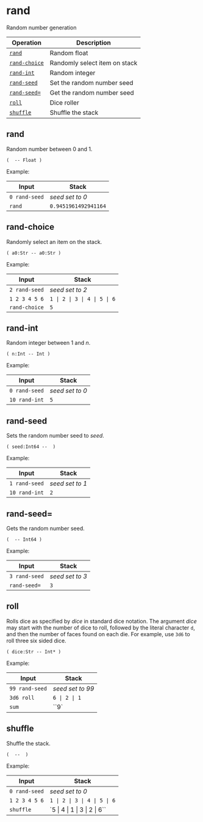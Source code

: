 <!-- Document generated by "gen-doc"; DO NOT EDIT -->
# rand

Random number generation

| Operation              | Description
|------------------------|---------------
| [`rand`](#rand)        | Random float
| [`rand-choice`](#rand-choice) | Randomly select item on stack
| [`rand-int`](#rand-int) | Random integer
| [`rand-seed`](#rand-seed) | Set the random number seed
| [`rand-seed=`](#rand-seed=) | Get the random number seed
| [`roll`](#roll)        | Dice roller
| [`shuffle`](#shuffle)  | Shuffle the stack


## rand

Random number between 0 and 1.

	(  -- Float )

Example:

<!-- test: rand -->

| Input         | Stack
|---------------|---------------
| `0 rand-seed` | *seed set to 0* 
| `rand       ` | `0.9451961492941164` 

## rand-choice

Randomly select an item on the stack.

	( a0:Str -- a0:Str )

Example:

<!-- test: rand-choice -->

| Input         | Stack
|---------------|---------------
| `2 rand-seed` | *seed set to 2* 
| `1 2 3 4 5 6` | `1 \| 2 \| 3 \| 4 \| 5 \| 6` 
| `rand-choice` | `5` 

## rand-int

Random integer between 1 and *n*.

	( n:Int -- Int )

Example:

<!-- test: rand-int -->

| Input         | Stack
|---------------|---------------
| `0 rand-seed` | *seed set to 0* 
| `10 rand-int` | `5` 

## rand-seed

Sets the random number seed to *seed*.

	( seed:Int64 --  )

Example:

<!-- test: rand-seed -->

| Input         | Stack
|---------------|---------------
| `1 rand-seed` | *seed set to 1* 
| `10 rand-int` | `2` 

## rand-seed=

Gets the random number seed.

	(  -- Int64 )

Example:

<!-- test: rand-seed= -->

| Input         | Stack
|---------------|---------------
| `3 rand-seed` | *seed set to 3* 
| `rand-seed= ` | `3` 

## roll

Rolls dice as specified by *dice* in standard dice notation. The argument
*dice* may start with the number of dice to roll, followed by the literal
character `d`, and then the number of faces found on each die. For example,
use `3d6` to roll three six sided dice.

	( dice:Str -- Int* )

Example:

<!-- test: roll -->

| Input          | Stack
|----------------|---------------
| `99 rand-seed` | *seed set to 99* 
| `3d6 roll    ` | `6 \| 2 \| 1` 
| `sum         ` | ``9` 

## shuffle

Shuffle the stack.

	(  --  )

Example:

<!-- test: shuffle -->

| Input         | Stack
|---------------|---------------
| `0 rand-seed` | *seed set to 0* 
| `1 2 3 4 5 6` | `1 \| 2 \| 3 \| 4 \| 5 \| 6` 
| `shuffle    ` | `5 \| 4 \| 1 \| 3 \| 2 \| 6`` 
